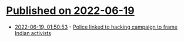 # [Published on 2022-06-19](index.md)

* [2022-06-19, 01:50:53](https://news.ycombinator.com/item?id=31795420) - [Police linked to hacking campaign to frame Indian activists](https://www.wired.com/story/modified-elephant-planted-evidence-hacking-police/)
